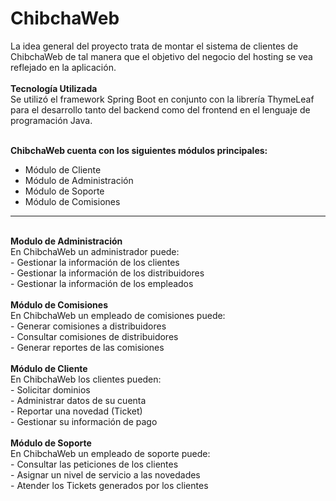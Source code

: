 # ChibchaWeb

La idea general del proyecto trata de montar el sistema de clientes de ChibchaWeb de tal 
manera que el objetivo del negocio del hosting se vea reflejado en la aplicación.
<br><br>
<b>Tecnología Utilizada</b>
<br>
Se utilizó el framework Spring Boot en conjunto con la librería ThymeLeaf para el desarrollo tanto del backend como del 
frontend en el lenguaje de programación Java.

<br>
<b>ChibchaWeb cuenta con los siguientes módulos principales:</b>
<ul>
<li>Módulo de Cliente</li>
<li>Módulo de Administración</li>
<li>Módulo de Soporte</li>
<li>Módulo de Comisiones</li>
</ul>


<hr>
<br>
<b>Modulo de Administración</b>
<br>
  En ChibchaWeb un administrador puede:<br>
  - Gestionar la información de los clientes<br>
  - Gestionar la información de los distribuidores<br>
  - Gestionar la información de los empleados<br>


<br>
<b>Módulo de Comisiones</b>
<br>
  En ChibchaWeb un empleado de comisiones puede:<br>
  - Generar comisiones a distribuidores<br>
  - Consultar comisiones de distribuidores<br>
  - Generar reportes de las comisiones<br>


<br>
<b>Módulo de Cliente</b>
<br>
  En ChibchaWeb los clientes pueden:<br>
  - Solicitar dominios<br>
  - Administrar datos de su cuenta<br>
  - Reportar una novedad (Ticket)<br>
  - Gestionar su información de pago<br>


<br>
<b>Módulo de Soporte</b>
<br>
  En ChibchaWeb un empleado de soporte puede:<br>
  - Consultar las peticiones de los clientes<br>
  - Asignar un nivel de servicio a las novedades<br>
  - Atender los Tickets generados por los clientes<br>




